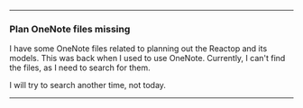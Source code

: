 ***

### Plan OneNote files missing

I have some OneNote files related to planning out the Reactop and its models. This was back when I used to use OneNote. Currently, I can't find the files, as I need to search for them.

I will try to search another time, not today.

***
